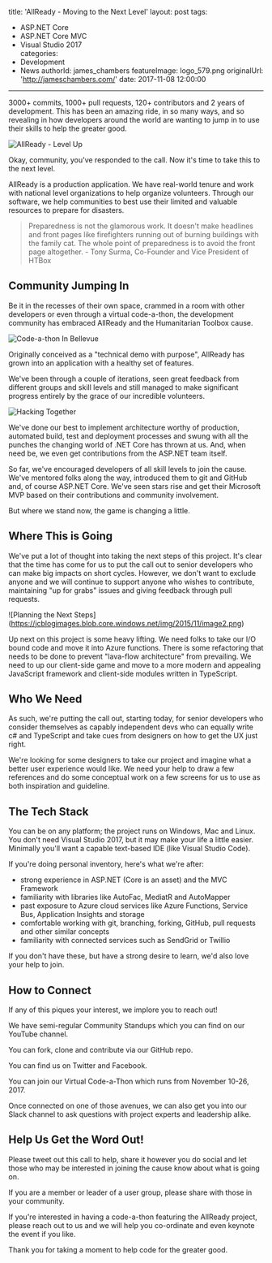 title: 'AllReady - Moving to the Next Level'
layout: post
tags:
  - ASP.NET Core
  - ASP.NET Core MVC
  - Visual Studio 2017  
categories:
  - Development
  - News
authorId: james_chambers
featureImage: logo_579.png
originalUrl: 'http://jameschambers.com/'
date: 2017-11-08 12:00:00
---
3000+ commits, 1000+ pull requests, 120+ contributors and 2 years of development.  This has been an amazing ride, in so many ways, and so revealing in how developers around the world are wanting to jump in to use their skills to help the greater good. 

![AllReady - Level Up](https://jcblogimages.blob.core.windows.net/img/2017/all-ready-next-level.png)

Okay, community, you've responded to the call. Now it's time to take this to the next level.
<!-- more -->
AllReady is a production application. We have real-world tenure and work with national level organizations to help organize volunteers. Through our software, we help communities to best use their limited and valuable resources to prepare for disasters.

> Preparedness is not the glamorous work. It doesn't make headlines and front pages like firefighters running out of burning buildings with the family cat. The whole point of preparedness is to avoid the front page altogether.  - Tony Surma, Co-Founder and Vice President of HTBox 

## Community Jumping In

Be it in the recesses of their own space, crammed in a room with other developers or even through a virtual code-a-thon, the development community has embraced AllReady and the Humanitarian Toolbox cause.

![Code-a-thon In Bellevue](https://jcblogimages.blob.core.windows.net/img/2015/11/image.png)

Originally conceived as a "technical demo with purpose", AllReady has grown into an application with a healthy set of features. 

We've been through a couple of iterations, seen great feedback from different groups and skill levels and still managed to make significant progress entirely by the grace of our incredible volunteers. 

![Hacking Together](https://jcblogimages.blob.core.windows.net/img/2015/11/image1.png)

We've done our best to implement architecture worthy of production, automated build, test and deployment processes and swung with all the punches the changing world of .NET Core has thrown at us. And, when need be, we even get contributions from the ASP.NET team itself.

So far, we've encouraged developers of all skill levels to join the cause. We've mentored folks along the way, introduced them to git and GitHub and, of course ASP.NET Core. We've seen stars rise and get their Microsoft MVP based on their contributions and community involvement. 

But where we stand now, the game is changing a little.

## Where This is Going

We've put a lot of thought into taking the next steps of this project. It's clear that the time has come for us to put the call out to senior developers who can make big impacts on short cycles.  However, we don't want to exclude anyone and we will continue to support anyone who wishes to contribute, maintaining "up for grabs" issues and giving feedback through pull requests.

![Planning the Next Steps]
(https://jcblogimages.blob.core.windows.net/img/2015/11/image2.png)

Up next on this project is some heavy lifting. We need folks to take our I/O bound code and move it into Azure functions. There is some refactoring that needs to be done to prevent "lava-flow architecture" from prevailing. We need to up our client-side game and move to a more modern and appealing JavaScript framework and client-side modules written in TypeScript.

## Who We Need
As such, we're putting the call out, starting today, for senior developers who consider themselves as capably independent devs who can equally write c# and TypeScript and take cues from designers on how to get the UX just right.

We're looking for some designers to take our project and imagine what a better user experience would like. We need your help to draw a few references and do some conceptual work on a few screens for us to use as both inspiration and guideline.


## The Tech Stack
You can be on any platform; the project runs on Windows, Mac and Linux. You don't need Visual Studio 2017, but it may make your life a little easier. Minimally you'll want a capable text-based IDE (like Visual Studio Code).

If you're doing personal inventory, here's what we're after:
 - strong experience in ASP.NET (Core is an asset) and the MVC Framework
 - familiarity with libraries like AutoFac, MediatR and AutoMapper
 - past exposure to Azure cloud services like Azure Functions, Service Bus,  Application Insights and storage
 - comfortable working with git, branching, forking, GitHub, pull requests and other similar concepts
 - familiarity with connected services such as SendGrid or Twillio

If you don't have these, but have a strong desire to learn, we'd also love your help to join.

## How to Connect

If any of this piques your interest, we implore you to reach out!

We have semi-regular Community Standups which you can find on our YouTube channel.

You can fork, clone and contribute via our GitHub repo.

You can find us on Twitter and Facebook.

You can join our Virtual Code-a-Thon which runs from November 10-26, 2017.

Once connected on one of those avenues, we can also get you into our Slack channel to ask questions with project experts and leadership alike. 

## Help Us Get the Word Out!

Please tweet out this call to help, share it however you do social and let those who may be interested in joining the cause know about what is going on.

If you are a member or leader of a user group, please share with those in your community.

If you're interested in having a code-a-thon featuring the AllReady project, please reach out to us and we will help you co-ordinate and even keynote the event if you like.

Thank you for taking a moment to help code for the greater good.


